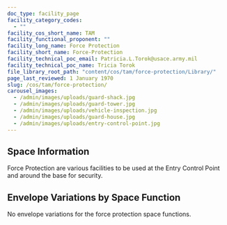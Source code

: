 ```yaml
---
doc_type: facility_page
facility_category_codes:
  - ""
facility_cos_short_name: TAM
facility_functional_proponent: ""
facility_long_name: Force Protection
facility_short_name: Force-Protection
facility_technical_poc_email: Patricia.L.Torok@usace.army.mil
facility_technical_poc_name: Tricia Torok
file_library_root_path: "content/cos/tam/force-protection/Library/"
page_last_reviewed: 1 January 1970
slug: /cos/tam/force-protection/
carousel_images:
  - /admin/images/uploads/guard-shack.jpg
  - /admin/images/uploads/guard-tower.jpg
  - /admin/images/uploads/vehicle-inspection.jpg
  - /admin/images/uploads/guard-house.jpg
  - /admin/images/uploads/entry-control-point.jpg
---
```


## Space Information

Force Protection are various facilities to be used at the Entry Control Point and around the base for security.

## Envelope Variations by Space Function

No envelope variations for the force protection space functions.

